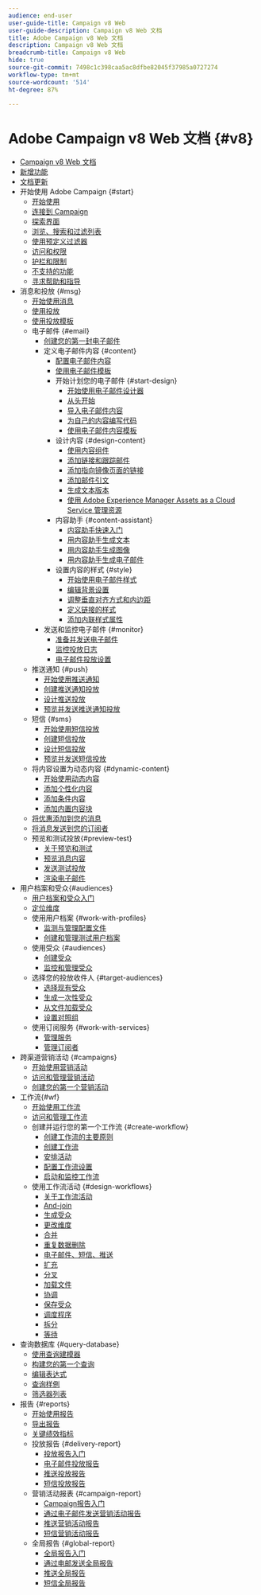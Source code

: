 ```yaml
---
audience: end-user
user-guide-title: Campaign v8 Web
user-guide-description: Campaign v8 Web 文档
title: Adobe Campaign v8 Web 文档
description: Campaign v8 Web 文档
breadcrumb-title: Campaign v8 Web
hide: true
source-git-commit: 7498c1c398caa5ac8dfbe82045f37985a0727274
workflow-type: tm+mt
source-wordcount: '514'
ht-degree: 87%

---
```



# Adobe Campaign v8 Web 文档 {#v8}

+ [Campaign v8 Web 文档](campaign-web-home.md)
+ [新增功能](rn/whats-new.md)
+ [文档更新](rn/documentation-updates.md)
+ 开始使用 Adobe Campaign {#start}
   + [开始使用](get-started/get-started.md)
   + [连接到 Campaign](get-started/connect-to-campaign.md)
   + [探索界面](get-started/user-interface.md)
   + [浏览、搜索和过滤列表](get-started/list-filters.md)
   + [使用预定义过滤器](get-started/predefined-filters.md)
   + [访问和权限](get-started/permissions.md)
   + [护栏和限制](get-started/guardrails.md)
   + [不支持的功能](get-started/unsupported.md)
   + [寻求帮助和指导](get-started/using-ai.md)
+ 消息和投放 {#msg}
   + [开始使用消息](msg/gs-messages.md)
   + [使用投放](msg/gs-deliveries.md)
   + [使用投放模板](msg/delivery-template.md)
   + 电子邮件 {#email}
      + [创建您的第一封电子邮件](email/create-email.md)
      + 定义电子邮件内容 {#content}
         + [配置电子邮件内容](email/edit-content.md)
         + [使用电子邮件模板](email/create-email-templates.md)
         + 开始计划您的电子邮件 {#start-design}
            + [开始使用电子邮件设计器](email/get-started-email-designer.md)
            + [从头开始](email/create-email-content.md)
            + [导入电子邮件内容](email/existing-content.md)
            + [为自己的内容编写代码](email/code-content.md)
            + [使用电子邮件内容模板](email/use-email-templates.md)
         + 设计内容 {#design-content}
            + [使用内容组件](email/content-components.md)
            + [添加链接和跟踪邮件](email/message-tracking.md)
            + [添加指向镜像页面的链接](email/mirror-page.md)
            + [添加邮件引文](email/preheader.md)
            + [生成文本版本](email/text-version-email.md)
            + [使用 Adobe Experience Manager Assets as a Cloud Service 管理资源](email/aem-assets.md)
         + 内容助手 {#content-assistant}
            + [内容助手快速入门](email/generative-gs.md)
            + [用内容助手生成文本](email/generative-content.md)
            + [用内容助手生成图像](email/generative-image.md)
            + [用内容助手生成电子邮件](email/generative-email.md)
         + 设置内容的样式 {#style}
            + [开始使用电子邮件样式](email/get-started-email-style.md)
            + [编辑背景设置](email/backgrounds.md)
            + [调整垂直对齐方式和内边距](email/alignment-and-padding.md)
            + [定义链接的样式](email/styling-links.md)
            + [添加内联样式属性](email/inline-styling.md)
      + 发送和监控电子邮件 {#monitor}
         + [准备并发送电子邮件](monitor/prepare-send.md)
         + [监控投放日志](monitor/delivery-logs.md)
         + [电子邮件投放设置](advanced-settings/delivery-settings.md)
   + 推送通知 {#push}
      + [开始使用推送通知](push/gs-push.md)
      + [创建推送通知投放](push/create-push.md)
      + [设计推送投放](push/content-push.md)
      + [预览并发送推送通知投放](push/send-push.md)
   + 短信 {#sms}
      + [开始使用短信投放](sms/gs-sms.md)
      + [创建短信投放](sms/create-sms.md)
      + [设计短信投放](sms/content-sms.md)
      + [预览并发送短信投放](sms/send-sms.md)
   + 将内容设置为动态内容 {#dynamic-content}
      + [开始使用动态内容](personalization/gs-personalization.md)
      + [添加个性化内容](personalization/personalize.md)
      + [添加条件内容](personalization/conditions.md)
      + [添加内置内容块](personalization/content-blocks.md)
   + [将优惠添加到您的消息](msg/offers.md)
   + [将消息发送到您的订阅者](msg/send-to-subscribers.md)
   + 预览和测试投放{#preview-test}
      + [关于预览和测试](preview-test/preview-test.md)
      + [预览消息内容](preview-test/preview-content.md)
      + [发送测试投放](preview-test/test-deliveries.md)
      + [渲染电子邮件](preview-test/email-rendering.md)
+ 用户档案和受众{#audiences}
   + [用户档案和受众入门](audience/gs-audiences-recipients.md)
   + [定位维度](audience/targeting-dimensions.md)
   + 使用用户档案 {#work-with-profiles}
      + [监测与管理配置文件](audience/about-recipients.md)
      + [创建和管理测试用户档案](audience/test-profiles.md)
   + 使用受众 {#audiences}
      + [创建受众](audience/create-audience.md)
      + [监控和管理受众](audience/manage-audience.md)
   + 选择您的投放收件人 {#target-audiences}
      + [选择现有受众](audience/add-audience.md)
      + [生成一次性受众](audience/one-time-audience.md)
      + [从文件加载受众](audience/file-audience.md)
      + [设置对照组](audience/control-group.md)
   + 使用订阅服务 {#work-with-services}
      + [管理服务](audience/manage-services.md)
      + [管理订阅者](audience/manage-subscribers.md)
+ 跨渠道营销活动 {#campaigns}
   + [开始使用营销活动](campaigns/gs-campaigns.md)
   + [访问和管理营销活动](campaigns/manage-campaigns.md)
   + [创建您的第一个营销活动](campaigns/create-campaigns.md)
+ 工作流{#wf}
   + [开始使用工作流](workflows/gs-workflows.md)
   + [访问和管理工作流](workflows/access-monitor.md)
   + 创建并运行您的第一个工作流 {#create-workflow}
      + [创建工作流的主要原则](workflows/gs-workflow-creation.md)
      + [创建工作流](workflows/create-workflow.md)
      + [安排活动](workflows/orchestrate-activities.md)
      + [配置工作流设置](workflows/workflow-settings.md)
      + [启动和监控工作流](workflows/start-monitor-workflows.md)
   + 使用工作流活动 {#design-workflows}
      + [关于工作流活动](workflows/activities/about-activities.md)
      + [And-join](workflows/activities/and-join.md)
      + [生成受众](workflows/activities/build-audience.md)
      + [更改维度](workflows/activities/change-dimension.md)
      + [合并](workflows/activities/combine.md)
      + [重复数据删除](workflows/activities/deduplication.md)
      + [电子邮件、短信、推送](workflows/activities/channels.md)
      + [扩充](workflows/activities/enrichment.md)
      + [分叉](workflows/activities/fork.md)
      + [加载文件](workflows/activities/load-file.md)
      + [协调](workflows/activities/reconciliation.md)
      + [保存受众](workflows/activities/save-audience.md)
      + [调度程序](workflows/activities/scheduler.md)
      + [拆分](workflows/activities/split.md)
      + [等待](workflows/activities/wait.md)
+ 查询数据库 {#query-database}
   + [使用查询建模器](query/query-modeler-overview.md)
   + [构建您的第一个查询](query/build-query.md)
   + [编辑表达式](query/expression-editor.md)
   + [查询样例](query/query-samples.md)
   + [筛选器列表](query/filter.md)
+ 报告 {#reports}
   + [开始使用报告](reporting/gs-reports.md)
   + [导出报告](reporting/export-reports.md)
   + [关键绩效指标](reporting/kpis.md)
   + 投放报告 {#delivery-report}
      + [投放报告入门](reporting/delivery-reports.md)
      + [电子邮件投放报告](reporting/email-report.md)
      + [推送投放报告](reporting/push-report.md)
      + [短信投放报告](reporting/sms-report.md)
   + 营销活动报表 {#campaign-report}
      + [Campaign报告入门](reporting/campaign-reports.md)
      + [通过电子邮件发送营销活动报告](reporting/campaign-reports-email.md)
      + [推送营销活动报告](reporting/campaign-reports-push.md)
      + [短信营销活动报告](reporting/campaign-reports-sms.md)
   + 全局报告 {#global-report}
      + [全局报告入门](reporting/global-reports.md)
      + [通过电邮发送全局报告](reporting/global-report-email.md)
      + [推送全局报告](reporting/global-report-push.md)
      + [短信全局报告](reporting/global-report-sms.md)
